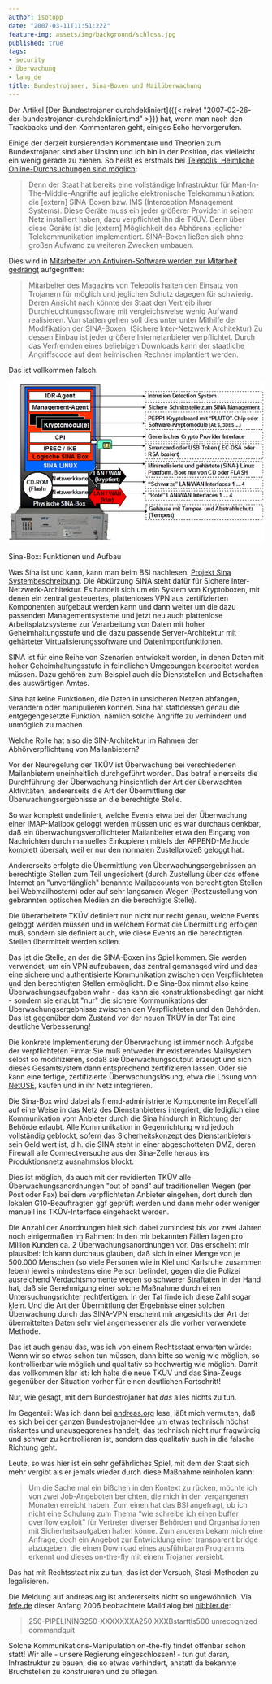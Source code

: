 ```yaml
---
author: isotopp
date: "2007-03-11T11:51:22Z"
feature-img: assets/img/background/schloss.jpg
published: true
tags:
- security
- überwachung
- lang_de
title: Bundestrojaner, Sina-Boxen und Mailüberwachung
---
```

Der Artikel 
[Der Bundestrojaner durchdekliniert]({{< relref "2007-02-26-der-bundestrojaner-durchdekliniert.md" >}})
hat, wenn man nach den Trackbacks und den Kommentaren geht, einiges Echo
hervorgerufen.

Einige der derzeit kursierenden Kommentare und Theorien zum Bundestrojaner
sind aber Unsinn und ich bin in der Position, das vielleicht ein wenig
gerade zu ziehen. So heißt es erstmals bei
[Telepolis: Heimliche Online-Durchsuchungen sind möglich](http://www.heise.de/tp/r4/artikel/24/24766/1.html): 

> Denn der Staat hat bereits eine vollständige Infrastruktur für
> Man-In-The-Middle-Angriffe auf jegliche elektronische Telekommunikation:
> die [extern] SINA-Boxen bzw. IMS (Interception Management Systems). Diese
> Geräte muss ein jeder größerer Provider in seinem Netz installiert haben,
> dazu verpflichtet ihn die TKÜV. Denn über diese Geräte ist die [extern]
> Möglichkeit des Abhörens jeglicher Telekommunikation implementiert.
> SINA-Boxen ließen sich ohne großen Aufwand zu weiteren Zwecken umbauen.

Dies wird in 
[Mitarbeiter von Antiviren-Software werden zur Mitarbeit gedrängt](http://www.gulli.com/news/schweizer-bundestrojaner-2007-03-07/) aufgegriffen: 

> Mitarbeiter des Magazins von Telepolis halten den Einsatz von Trojanern
> für möglich und jeglichen Schutz dagegen für schwierig. Deren Ansicht nach
> könnte der Staat den Vertreib ihrer Durchleuchtungssoftware mit
> vergleichsweise wenig Aufwand realisieren. Von statten gehen soll dies
> unter unter Mithilfe der Modifikation der SINA-Boxen. (Sichere
> Inter-Netzwerk Architektur) Zu dessen Einbau ist jeder größere
> Internetanbieter verpflichtet. Durch das Verfremden eines beliebigen
> Downloads kann der staatliche Angriffscode auf dem heimischen Rechner
> implantiert werden.

Das ist vollkommen falsch.

![](/uploads/sina-schema.gif)

Sina-Box: Funktionen und Aufbau

Was Sina ist und kann, kann man beim BSI nachlesen:
[Projekt Sina Systembeschreibung](http://www.bsi.de/fachthem/sina/sysbesch/sysbesch.htm).
Die Abkürzung SINA steht dafür für Sichere Inter-Netzwerk-Architektur. Es
handelt sich um ein System von Kryptoboxen, mit denen ein zentral
gesteuertes, plattenloses VPN aus zertifizierten Komponenten aufgebaut
werden kann und dann weiter um die dazu passenden Managementsysteme und
jetzt neu auch plattenlose Arbeitsplatzsysteme zur Verarbeitung von Daten
mit hoher Geheimhaltungsstufe und die dazu passende Server-Architektur mit
gehärteter Virtualisierungssoftware und Datenimportfunktionen.

SINA ist für eine Reihe von Szenarien entwickelt worden, in denen Daten mit
hoher Geheimhaltungsstufe in feindlichen Umgebungen bearbeitet werden
müssen. Dazu gehören zum Beispiel auch die Dienststellen und Botschaften des
auswärtigen Amtes.

Sina hat keine Funktionen, die Daten in unsicheren Netzen abfangen,
verändern oder manipulieren können. Sina hat stattdessen genau die
entgegengesetzte Funktion, nämlich solche Angriffe zu verhindern und
unmöglich zu machen.

Welche Rolle hat also die SIN-Architektur im Rahmen der Abhörverpflichtung
von Mailanbietern?

Vor der Neuregelung der TKÜV ist Überwachung bei verschiedenen Mailanbietern
uneinheitlich durchgeführt worden. Das betraf einerseits die Durchführung
der Überwachung hinsichtlich der Art der überwachten Aktivitäten,
andererseits die Art der Übermittlung der Überwachungsergebnisse an die
berechtigte Stelle.

So war komplett undefiniert, welche Events etwa bei der Überwachung einer
IMAP-Mailbox geloggt werden müssen und es war durchaus denkbar, daß ein
überwachungsverpflichteter Mailanbeiter etwa den Eingang von Nachrichten
durch manuelles Einkopieren mittels der APPEND-Methode komplett übersah,
weil er nur den normalen Zustellprozeß geloggt hat. 

Andererseits erfolgte die Übermittlung von Überwachungsergebnissen an
berechtigte Stellen zum Teil ungesichert (durch Zustellung über das offene
Internet an "unverfänglich" benannte Mailaccounts von berechtigten Stellen
bei Webmailhostern) oder auf sehr langsamen Wegen (Postzustellung von
gebrannten optischen Medien an die berechtigte Stelle).

Die überarbeitete TKÜV definiert nun nicht nur recht genau, welche Events
geloggt werden müssen und in welchem Format die Übermittlung erfolgen muß,
sondern sie definiert auch, wie diese Events an die berechtigten Stellen
übermittelt werden sollen.

Das ist die Stelle, an der die SINA-Boxen ins Spiel kommen. Sie werden
verwendet, um ein VPN aufzubauen, das zentral gemanaged wird und das eine
sichere und authentisierte Kommunikation zwischen den Verpflichteten und den
berechtigten Stellen ermöglicht. Die Sina-Box nimmt also keine
Überwachungsaufgaben wahr - das kann sie konstruktionsbedingt gar nicht -
sondern sie erlaubt "nur" die sichere Kommunikations der
Überwachungsergebnisse zwischen den Verpflichteten und den Behörden. Das ist
gegenüber dem Zustand vor der neuen TKÜV in der Tat eine deutliche
Verbesserung!

Die konkrete Implementierung der Überwachung ist immer noch Aufgabe der
verpflichteten Firma: Sie muß entweder ihr existierendes Mailsystem selbst
so modifizieren, sodaß sie Überwachungsoutput erzeugt und sich dieses
Gesamtsystem dann entsprechend zertifizieren lassen. Oder sie kann eine
fertige, zertifizierte Überwachungslösung, etwa die Lösung von
[NetUSE](http://netuse.de), kaufen und in ihr Netz integrieren.

Die Sina-Box wird dabei als fremd-administrierte Komponente im Regelfall auf
eine Weise in das Netz des Dienstanbieters integriert, die lediglich eine
Kommunikation vom Anbieter durch die Sina hindurch in Richtung der Behörde
erlaubt. Alle Kommunikation in Gegenrichtung wird jedoch vollständig
geblockt, sofern das Sicherheitskonzept des Dienstanbieters sein Geld wert
ist, d.h. die SINA steht in einer abgeschotteten DMZ, deren Firewall alle
Connectversuche aus der Sina-Zelle heraus ins Produktionsnetz ausnahmslos
blockt.

Dies ist möglich, da auch mit der revidierten TKÜV alle
Überwachungsanordnungen "out of band" auf traditionellen Wegen (per Post
oder Fax) bei dem verpflichteten Anbieter eingehen, dort durch den lokalen
G10-Beauftragten ggf geprüft werden und dann mehr oder weniger manuell ins
TKÜV-Interface eingehackt werden.

Die Anzahl der Anordnungen hielt sich dabei zumindest bis vor zwei Jahren
noch einigermaßen im Rahmen: In den mir bekannten Fällen lagen pro Million
Kunden ca. 2 Überwachungsanordnungen vor. Das erscheint mir plausibel: Ich
kann durchaus glauben, daß sich in einer Menge von je 500.000 Menschen (so
viele Personen wie in Kiel und Karlsruhe zusammen leben) jeweils mindestens
eine Person befindet, gegen die die Polizei ausreichend Verdachtsmomente
wegen so schwerer Straftaten in der Hand hat, daß sie Genehmigung einer
solche Maßnahme durch einen Untersuchungsrichter rechtfertigen. In der Tat
finde ich diese Zahl sogar klein. Und die Art der Übermittlung der
Ergebnisse einer solchen Überwachung durch das SINA-VPN erscheint mir
angesichts der Art der übermittelten Daten sehr viel angemessener als die
vorher verwendete Methode.

Das ist auch genau das, was ich von einem Rechtsstaat erwarten würde: Wenn
wir so etwas schon tun müssen, dann bitte so wenig wie möglich, so
kontrollierbar wie möglich und qualitativ so hochwertig wie möglich. Damit
das vollkommen klar ist: Ich halte die neue TKÜV und das Sina-Zeugs
gegenüber der Situation vorher für einen deutlichen Fortschritt!

Nur, wie gesagt, mit dem Bundestrojaner hat _das_ alles nichts zu tun.

Im Gegenteil: Was ich dann bei
[andreas.org](http://www.andreas.org/blog/?p=307) lese, läßt mich vermuten,
daß es sich bei der ganzen Bundestrojaner-Idee um etwas technisch höchst
riskantes und unausgegorenes handelt, das technisch nicht nur fragwürdig und
schwer zu kontrollieren ist, sondern das qualitativ auch in die falsche
Richtung geht.

Leute, so was hier ist ein sehr gefährliches Spiel, mit dem der Staat sich
mehr vergibt als er jemals wieder durch diese Maßnahme reinholen kann:

> Um die Sache mal ein bißchen in den Kontext zu rücken, möchte ich von zwei
> Job-Angeboten berichten, die mich in den vergangenen Monaten erreicht
> haben. Zum einen hat das BSI angefragt, ob ich nicht eine Schulung zum
> Thema &#8220;wie schreibe ich einen buffer overflow exploit&#8221; für
> Vertreter diverser Behörden und Organisationen mit Sicherheitsaufgaben
> halten könne. Zum anderen bekam mich eine Anfrage, doch ein Angebot zur
> Entwicklung einer transparent bridge abzugeben, die einen Download eines
> ausführbaren Programms erkennt und dieses on-the-fly mit einem Trojaner
> versieht.

Das hat mit Rechtsstaat nix zu tun, das ist der Versuch, Stasi-Methoden zu
legalisieren.

Die Meldung auf andreas.org ist andererseits nicht so ungewöhnlich. Via 
[fefe.de](http://blog.fefe.de/?ts=bd1cf9c9) dieser Anfang 2006 beobachtete Maildialog bei 
[nibbler.de](http://nibbler.de/tkuev): 

> 250-PIPELINING250-XXXXXXXA250 XXXBstarttls500 unrecognized commandquit

Solche Kommunikations-Manipulation on-the-fly findet offenbar schon statt!
Wir alle - unsere Regierung eingeschlossen! - tun gut daran, Infrastruktur
zu bauen, die so etwas verhindert, anstatt da bekannte Bruchstellen zu
konstruieren und zu pflegen.
